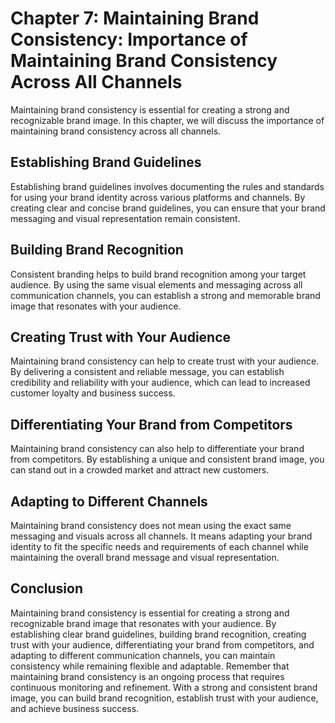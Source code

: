 Chapter 7: Maintaining Brand Consistency: Importance of Maintaining Brand Consistency Across All Channels
=========================================================================================================

Maintaining brand consistency is essential for creating a strong and recognizable brand image. In this chapter, we will discuss the importance of maintaining brand consistency across all channels.

Establishing Brand Guidelines
-----------------------------

Establishing brand guidelines involves documenting the rules and standards for using your brand identity across various platforms and channels. By creating clear and concise brand guidelines, you can ensure that your brand messaging and visual representation remain consistent.

Building Brand Recognition
--------------------------

Consistent branding helps to build brand recognition among your target audience. By using the same visual elements and messaging across all communication channels, you can establish a strong and memorable brand image that resonates with your audience.

Creating Trust with Your Audience
---------------------------------

Maintaining brand consistency can help to create trust with your audience. By delivering a consistent and reliable message, you can establish credibility and reliability with your audience, which can lead to increased customer loyalty and business success.

Differentiating Your Brand from Competitors
-------------------------------------------

Maintaining brand consistency can also help to differentiate your brand from competitors. By establishing a unique and consistent brand image, you can stand out in a crowded market and attract new customers.

Adapting to Different Channels
------------------------------

Maintaining brand consistency does not mean using the exact same messaging and visuals across all channels. It means adapting your brand identity to fit the specific needs and requirements of each channel while maintaining the overall brand message and visual representation.

Conclusion
----------

Maintaining brand consistency is essential for creating a strong and recognizable brand image that resonates with your audience. By establishing clear brand guidelines, building brand recognition, creating trust with your audience, differentiating your brand from competitors, and adapting to different communication channels, you can maintain consistency while remaining flexible and adaptable. Remember that maintaining brand consistency is an ongoing process that requires continuous monitoring and refinement. With a strong and consistent brand image, you can build brand recognition, establish trust with your audience, and achieve business success.
